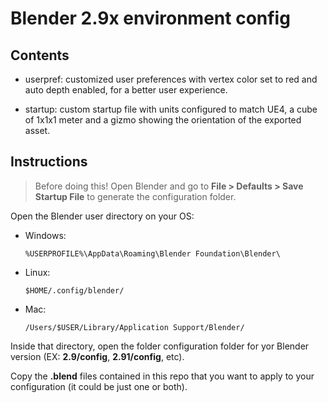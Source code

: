 # Blender 2.9x environment config

## Contents

* userpref: customized user preferences with vertex color set to red and auto depth enabled, for a better user experience.

* startup: custom startup file with units configured to match UE4, a cube of 1x1x1 meter and a gizmo showing the orientation of the exported asset.

## Instructions

> Before doing this! Open Blender and go to **File > Defaults > Save Startup File** to generate the configuration folder.

Open the Blender user directory on your OS:

 * Windows:
    ```
    %USERPROFILE%\AppData\Roaming\Blender Foundation\Blender\
    ```
* Linux:
    ```
    $HOME/.config/blender/
    ```
* Mac:
    ```
    /Users/$USER/Library/Application Support/Blender/
    ```
    
Inside that directory, open the folder configuration folder for yor Blender version (EX: **2.9/config**, **2.91/config**, etc).

Copy the **.blend** files contained in this repo that you want to apply to your configuration (it could be just one or both).
